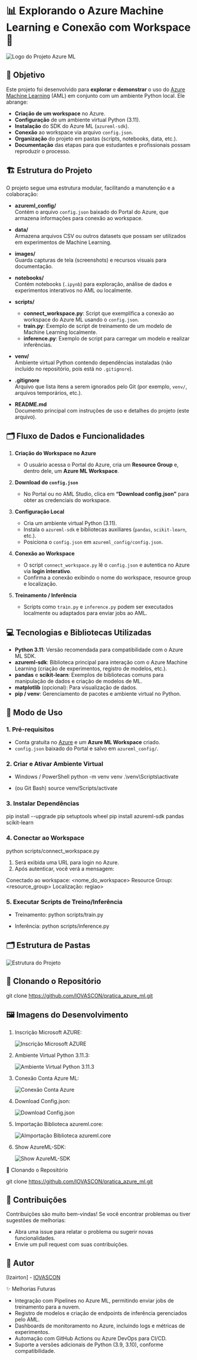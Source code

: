 # 📊 Explorando o Azure Machine Learning e Conexão com Workspace 🐍

![Logo do Projeto Azure ML](images/logo.webp)

## 🎯 Objetivo

Este projeto foi desenvolvido para **explorar** e **demonstrar** o uso do [Azure Machine Learning](https://azure.microsoft.com/products/machine-learning) (AML) em conjunto com um ambiente Python local. Ele abrange:

- **Criação de um workspace** no Azure.
- **Configuração** de um ambiente virtual Python (3.11).
- **Instalação** do SDK do Azure ML (`azureml-sdk`).
- **Conexão** ao workspace via arquivo `config.json`.
- **Organização** do projeto em pastas (scripts, notebooks, data, etc.).
- **Documentação** das etapas para que estudantes e profissionais possam reproduzir o processo.

## 🏗️ Estrutura do Projeto

O projeto segue uma estrutura modular, facilitando a manutenção e a colaboração:

- **azureml_config/**  
  Contém o arquivo `config.json` baixado do Portal do Azure, que armazena informações para conexão ao workspace.

- **data/**  
  Armazena arquivos CSV ou outros datasets que possam ser utilizados em experimentos de Machine Learning.

- **images/**  
  Guarda capturas de tela (screenshots) e recursos visuais para documentação.

- **notebooks/**  
  Contém notebooks (`.ipynb`) para exploração, análise de dados e experimentos interativos no AML ou localmente.

- **scripts/**  
  - **connect_workspace.py**: Script que exemplifica a conexão ao workspace do Azure ML usando o `config.json`.  
  - **train.py**: Exemplo de script de treinamento de um modelo de Machine Learning localmente.  
  - **inference.py**: Exemplo de script para carregar um modelo e realizar inferências.

- **venv/**  
  Ambiente virtual Python contendo dependências instaladas (não incluído no repositório, pois está no `.gitignore`).

- **.gitignore**  
  Arquivo que lista itens a serem ignorados pelo Git (por exemplo, `venv/`, arquivos temporários, etc.).

- **README.md**  
  Documento principal com instruções de uso e detalhes do projeto (este arquivo).

## 🗂️ Fluxo de Dados e Funcionalidades

1. **Criação do Workspace no Azure**  
   - O usuário acessa o Portal do Azure, cria um **Resource Group** e, dentro dele, um **Azure ML Workspace**.

2. **Download do `config.json`**  
   - No Portal ou no AML Studio, clica em **“Download config.json”** para obter as credenciais do workspace.

3. **Configuração Local**  
   - Cria um ambiente virtual Python (3.11).
   - Instala o `azureml-sdk` e bibliotecas auxiliares (`pandas`, `scikit-learn`, etc.).
   - Posiciona o `config.json` em `azureml_config/config.json`.

4. **Conexão ao Workspace**  
   - O script `connect_workspace.py` lê o `config.json` e autentica no Azure via **login interativo**.
   - Confirma a conexão exibindo o nome do workspace, resource group e localização.

5. **Treinamento / Inferência**  
   - Scripts como `train.py` e `inference.py` podem ser executados localmente ou adaptados para enviar jobs ao AML.

## 💻 Tecnologias e Bibliotecas Utilizadas

- **Python 3.11**: Versão recomendada para compatibilidade com o Azure ML SDK.
- **azureml-sdk**: Biblioteca principal para interação com o Azure Machine Learning (criação de experimentos, registro de modelos, etc.).
- **pandas** e **scikit-learn**: Exemplos de bibliotecas comuns para manipulação de dados e criação de modelos de ML.
- **matplotlib** (opcional): Para visualização de dados.
- **pip / venv**: Gerenciamento de pacotes e ambiente virtual no Python.

## 🚀 Modo de Uso

### 1. Pré-requisitos

- Conta gratuita no [Azure](https://azure.microsoft.com/free) e um **Azure ML Workspace** criado.
- `config.json` baixado do Portal e salvo em `azureml_config/`.

### 2. Criar e Ativar Ambiente Virtual

- Windows / PowerShell
python -m venv venv
.\venv\Scripts\activate

- (ou Git Bash)
source venv/Scripts/activate

### 3. Instalar Dependências

pip install --upgrade pip setuptools wheel
pip install azureml-sdk pandas scikit-learn

### 4. Conectar ao Workspace

python scripts/connect_workspace.py

1. Será exibida uma URL para login no Azure.
2. Após autenticar, você verá a mensagem:

Conectado ao workspace: <nome_do_workspace>
Resource Group: <resource_group>
Localização: regiao>

### 5. Executar Scripts de Treino/Inferência

- Treinamento:
python scripts/train.py

- Inferência:
python scripts/inference.py

## 🗂️ Estrutura de Pastas

![Estrutura do Projeto](images/estrutura_projeto.PNG)

## 🚀 Clonando o Repositório

git clone <https://github.com/IOVASCON/pratica_azure_ml.git>

## 🖼️ Imagens do Desenvolvimento

1. Inscrição Microsoft AZURE:

    ![Inscrição Microsoft AZURE](images/inscricao_concluida.PNG)

2. Ambiente Virtual Python 3.11.3:

    ![Ambiente Virtual Python 3.11.3](images/ambiente_virtual_py_3113.PNG)

3. Conexão Conta Azure ML:

    ![Conexão Conta Azure](images/conexao_azureml.PNG)

4. Download Config.json:

    ![Download Config.json](images/download_config_json.PNG)

5. Importação Biblioteca azureml.core:

    ![AImportação Biblioteca azureml.core](images/importacao_azure_ml.PNG)

6. Show AzureML-SDK:

    ![Show AzureML-SDK](images/show_azureml_sdk.PNG)

🚀 Clonando o Repositório

git clone <https://github.com/IOVASCON/pratica_azure_ml.git>

## 🤝 Contribuições

Contribuições são muito bem-vindas! Se você encontrar problemas ou tiver sugestões de melhorias:

- Abra uma issue para relatar o problema ou sugerir novas funcionalidades.
- Envie um pull request com suas contribuições.

## 👤 Autor

[Izairton] - [IOVASCON](https://github.com/IOVASCON)

✨ Melhorias Futuras

- Integração com Pipelines no Azure ML, permitindo enviar jobs de treinamento para a nuvem.
- Registro de modelos e criação de endpoints de inferência gerenciados pelo AML.
- Dashboards de monitoramento no Azure, incluindo logs e métricas de experimentos.
- Automação com GitHub Actions ou Azure DevOps para CI/CD.
- Suporte a versões adicionais de Python (3.9, 3.10), conforme compatibilidade.
